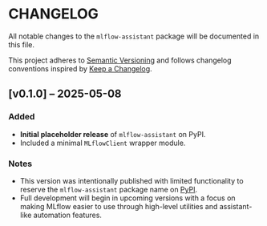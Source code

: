 # CHANGELOG

All notable changes to the `mlflow-assistant` package will be documented in this file.

This project adheres to [Semantic Versioning](https://semver.org/) and follows changelog conventions inspired by [Keep a Changelog](https://keepachangelog.com/en/1.0.0/).

## [v0.1.0] – 2025-05-08
### Added
- **Initial placeholder release** of `mlflow-assistant` on PyPI.
- Included a minimal `MLflowClient` wrapper module.

### Notes
- This version was intentionally published with limited functionality to reserve the `mlflow-assistant` package name on [PyPI](https://pypi.org/project/mlflow-assistant/).
- Full development will begin in upcoming versions with a focus on making MLflow easier to use through high-level utilities and assistant-like automation features.

